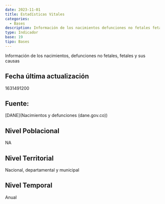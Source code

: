 ```yaml
---
date: 2023-11-01
title: Estadísticas Vitales
categories:
  - Bases
description: Información de los nacimientos defunciones no fetales fetales y sus causas
type: Indicador
base: 19
tipo: Bases
--- 
```


Información de los nacimientos, defunciones no fetales, fetales y sus causas

## Fecha última actualización
1631491200

## Fuente:
[DANE](Nacimientos y defunciones (dane.gov.co))

## Nivel Poblacional
 NA

## Nivel Territorial
Nacional, departamental y municipal

## Nivel Temporal
Anual